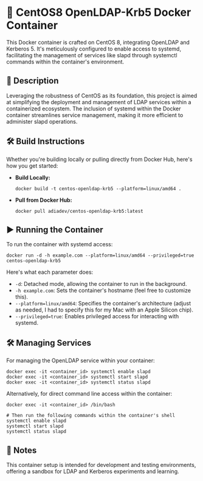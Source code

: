 # 🐳 CentOS8 OpenLDAP-Krb5 Docker Container

This Docker container is crafted on CentOS 8, integrating OpenLDAP and Kerberos 5. It's meticulously configured to enable access to systemd, facilitating the management of services like slapd through systemctl commands within the container's environment.

## 📜 Description

Leveraging the robustness of CentOS as its foundation, this project is aimed at simplifying the deployment and management of LDAP services within a containerized ecosystem. The inclusion of systemd within the Docker container streamlines service management, making it more efficient to administer slapd operations.

## 🛠️ Build Instructions

Whether you're building locally or pulling directly from Docker Hub, here's how you get started:

- **Build Locally:**
  ```
  docker build -t centos-openldap-krb5 --platform=linux/amd64 .
  ```
- **Pull from Docker Hub:**
  ```
  docker pull adiadev/centos-openldap-krb5:latest
  ```

## ▶️ Running the Container

To run the container with systemd access:

```
docker run -d -h example.com --platform=linux/amd64 --privileged=true centos-openldap-krb5
```

Here's what each parameter does:

- `-d`: Detached mode, allowing the container to run in the background.
- `-h example.com`: Sets the container's hostname (feel free to customize this).
- `--platform=linux/amd64`: Specifies the container's architecture (adjust as needed, I had to specify this for my Mac with an Apple Silicon chip).
- `--privileged=true`: Enables privileged access for interacting with systemd.

## 🛠 Managing Services

For managing the OpenLDAP service within your container:

```
docker exec -it <container_id> systemctl enable slapd
docker exec -it <container_id> systemctl start slapd
docker exec -it <container_id> systemctl status slapd
```

Alternatively, for direct command line access within the container:

```
docker exec -it <container_id> /bin/bash

# Then run the following commands within the container's shell
systemctl enable slapd
systemctl start slapd
systemctl status slapd
```

## 📝 Notes

This container setup is intended for development and testing environments, offering a sandbox for LDAP and Kerberos experiments and learning.
